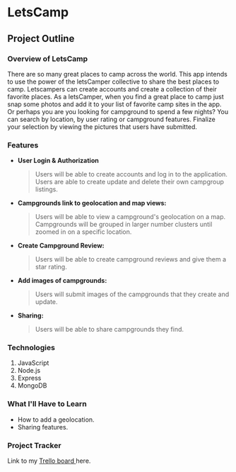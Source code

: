 # LetsCamp

## Project Outline

### Overview of LetsCamp

There are so many great places to camp across the world. This app intends to use the power of the letsCamper collective to share the best places to camp. Letscampers can create accounts and create a collection of their favorite places. As a letsCamper, when you find a great place to camp just snap some photos and add it to your list of favorite camp sites in the app. Or perhaps you are you looking for campground to spend a few nights? You can search by location, by user rating or campground features. Finalize your selection by viewing the pictures that users have submitted.

### Features

- **User Login & Authorization**
  > Users will be able to create accounts and log in to the application.
  > Users are able to create update and delete their own campgroup listings.
- **Campgrounds link to geolocation and map views:**
  > Users will be able to view a campground's geolocation on a map.
  > Campgrounds will be grouped in larger number clusters until zoomed in on a specific location.
- **Create Campground Review:**
  > Users will be able to create campground reviews and give them a star rating.
- **Add images of campgrounds:**
  > Users will submit images of the campgrounds that they create and update.
- **Sharing:**
  > Users will be able to share campgrounds they find.

### Technologies

1. JavaScript
2. Node.js
3. Express
4. MongoDB

### What I'll Have to Learn

- How to add a geolocation.
- Sharing features.

### Project Tracker

Link to my [Trello board ](https://trello.com/b/uCoASzOE) here.

